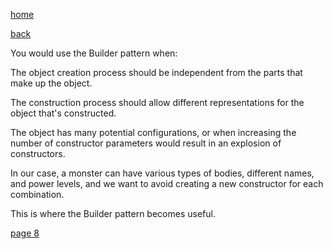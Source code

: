 [home](./page01.md)

[back](./page06.md)

You would use the Builder pattern when:

The object creation process should be independent from the parts that make up the object.

The construction process should allow different representations for the object that's constructed.

The object has many potential configurations, or when increasing the number of constructor parameters would result in an explosion of constructors.

In our case, a monster can have various types of bodies, different names, and power levels, and we want to avoid creating a new constructor for each combination. 

This is where the Builder pattern becomes useful.

[page 8](./page08.md)
